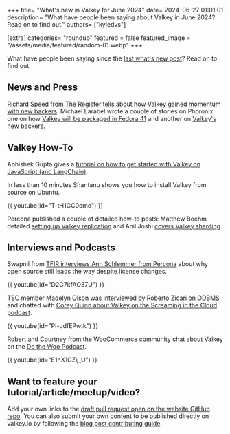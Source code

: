 +++
title=  "What's new in Valkey for June 2024"
date= 2024-06-27 01:01:01
description= "What have people been saying about Valkey in June 2024? Read on to find out."
authors= ["kyledvs"]

[extra]
categories= "roundup"
featured = false
featured_image = "/assets/media/featured/random-01.webp"
+++

What have people been saying since the [last what's new post](/blog/may-roundup/)? Read on to find out.

## News and Press

Richard Speed from [The Register tells about how Valkey gained momentum with new backers](https://www.theregister.com/2024/06/19/valkey_picks_up_more_partners/).
Michael Larabel wrote a couple of stories on Phoronix: one on how [Valkey will be packaged in Fedora 41](https://www.phoronix.com/news/Fedora-Replacing-Redis-Valkey) and another on [Valkey's new backers](https://www.phoronix.com/news/Valkey-Redis-Fork-More-Backers).

## Valkey How-To

Abhishek Gupta gives a [tutorial on how to get started with Valkey on JavaScript (and LangChain)](https://community.aws/content/2hx81ITCvDiWqrAz06SECOvepoa/getting-started-with-valkey-using-javascript).

In less than 10 minutes Shantanu shows you how to install Valkey from source on Ubuntu.

{{ youtube(id="T-tH1GC0omo") }}

Percona published a couple of detailed how-to posts: Matthew Boehm detailed [setting up Valkey replication](https://www.percona.com/blog/valkey-redis-setting-up-replication/) and Anil Joshi [covers Valkey sharding](https://www.percona.com/blog/valkey-redis-sharding-using-the-native-clustering-feature/).

## Interviews and Podcasts

Swapnil from [TFIR interviews Ann Schlemmer from Percona](https://tfir.io/why-open-source-still-leads-the-way-despite-license-changes-ann-schlemmer/) about why open source still leads the way despite license changes.

{{ youtube(id="D2G7kfAO37U") }}

TSC member [Madelyn Olson was interviewed by Roberto Zicari on ODBMS](https://www.odbms.org/2024/06/on-the-open-source-valkey-project-qa-with-madelyn-olson/) and chatted with [Corey Quinn about Valkey on the Screaming in the Cloud podcast](https://www.lastweekinaws.com/podcast/screaming-in-the-cloud/steering-through-open-source-waters-with-madelyn-olson/).

{{ youtube(id="Pl-udfEPwtk") }}

Robert and Courtney from the WooCommerce community chat about Valkey on the [Do the Woo Podcast](https://www.youtube.com/watch?v=E1hX1GZij_U).

{{ youtube(id="E1hX1GZij_U") }}

## Want to feature your tutorial/article/meetup/video?

Add your own links to the [draft pull request open on the website GitHub repo](https://github.com/valkey-io/valkey-io.github.io/pulls?q=is%3Apr+is%3Aopen+label%3Aroundup-post).
You can also submit your own content to be published directly on valkey.io by following the [blog post contributing guide](https://github.com/valkey-io/valkey-io.github.io/blob/main/CONTRIBUTING-BLOG-POST.md).

